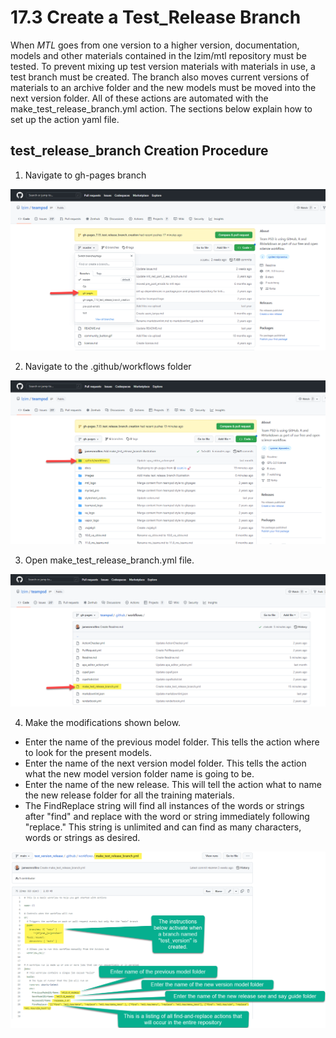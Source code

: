 # 17.3 Create a Test_Release Branch

When _MTL_ goes from one version to a higher version, documentation, models and other materials contained in the lzim/mtl repository must be tested. To prevent
mixing up test version materials with materials in use, a test branch must be created.  The branch also moves current versions of materials to an archive folder and the
new models must be moved into the next version folder. All of these actions are automated with the make_test_release_branch.yml action. The sections below explain
how to set up the action yaml file.

## test_release_branch Creation Procedure

1. Navigate to gh-pages branch

<img src = "https://github.com/lzim/teampsd/blob/gh-pages/images/nav_gh-pages.png?raw=true">

2. Navigate to the .github/workflows folder

<img src = "https://github.com/lzim/teampsd/blob/gh-pages/images/nav_github_workflows.png?raw=true">

3. Open make_test_release_branch.yml file.

<img src = "https://github.com/lzim/teampsd/blob/gh-pages/images/open_make_test_release_branch_yaml.png?raw=true">

4. Make the modifications shown below.
  - Enter the name of the previous model folder. This tells the action where to look for the present models.
  - Enter the name of the next version model folder. This tells the action what the new model version folder name is going to be.
  - Enter the name of the new release.  This will tell the action what to name the new release folder for all the training materials.
  - The FindReplace string will find all instances of the words or strings after "find" and replace with the word or string immediately following "replace."  This string is unlimited and can find as many characters, words or strings as desired.

<img src = "https://github.com/lzim/teampsd/blob/gh-pages/images/make_test_release_branch.png?raw=true">
